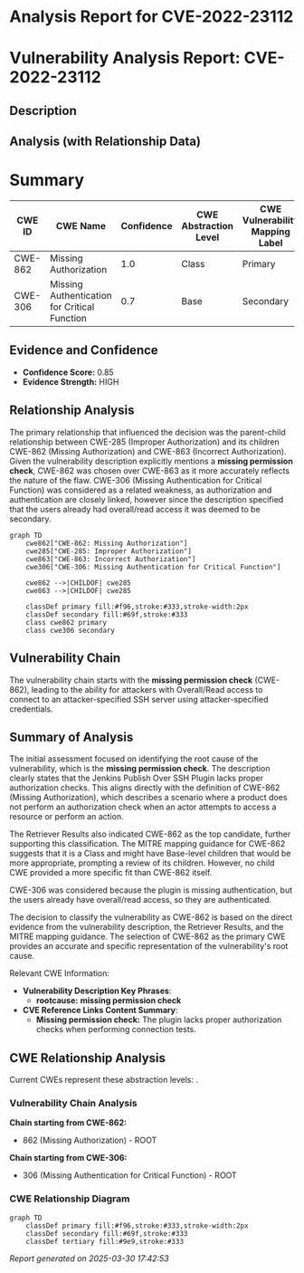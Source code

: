 # Analysis Report for CVE-2022-23112

# Vulnerability Analysis Report: CVE-2022-23112

## Description



## Analysis (with Relationship Data)

# Summary
| CWE ID | CWE Name | Confidence | CWE Abstraction Level | CWE Vulnerability Mapping Label | CWE-Vulnerability Mapping Notes |
|---|---|---|---|---|---|
| CWE-862 | Missing Authorization | 1.0 | Class | Primary | Allowed-with-Review |
| CWE-306 | Missing Authentication for Critical Function | 0.7 | Base | Secondary | Allowed |

## Evidence and Confidence

*   **Confidence Score:** 0.85
*   **Evidence Strength:** HIGH

## Relationship Analysis
The primary relationship that influenced the decision was the parent-child relationship between CWE-285 (Improper Authorization) and its children CWE-862 (Missing Authorization) and CWE-863 (Incorrect Authorization). Given the vulnerability description explicitly mentions a **missing permission check**, CWE-862 was chosen over CWE-863 as it more accurately reflects the nature of the flaw. CWE-306 (Missing Authentication for Critical Function) was considered as a related weakness, as authorization and authentication are closely linked, however since the description specified that the users already had overall/read access it was deemed to be secondary.

```mermaid
graph TD
    cwe862["CWE-862: Missing Authorization"]
    cwe285["CWE-285: Improper Authorization"]
    cwe863["CWE-863: Incorrect Authorization"]
    cwe306["CWE-306: Missing Authentication for Critical Function"]

    cwe862 -->|CHILDOF| cwe285
    cwe863 -->|CHILDOF| cwe285
    
    classDef primary fill:#f96,stroke:#333,stroke-width:2px
    classDef secondary fill:#69f,stroke:#333
    class cwe862 primary
    class cwe306 secondary
```

## Vulnerability Chain
The vulnerability chain starts with the **missing permission check** (CWE-862), leading to the ability for attackers with Overall/Read access to connect to an attacker-specified SSH server using attacker-specified credentials.

## Summary of Analysis
The initial assessment focused on identifying the root cause of the vulnerability, which is the **missing permission check**. The description clearly states that the Jenkins Publish Over SSH Plugin lacks proper authorization checks. This aligns directly with the definition of CWE-862 (Missing Authorization), which describes a scenario where a product does not perform an authorization check when an actor attempts to access a resource or perform an action.

The Retriever Results also indicated CWE-862 as the top candidate, further supporting this classification. The MITRE mapping guidance for CWE-862 suggests that it is a Class and might have Base-level children that would be more appropriate, prompting a review of its children. However, no child CWE provided a more specific fit than CWE-862 itself.

CWE-306 was considered because the plugin is missing authentication, but the users already have overall/read access, so they are authenticated.

The decision to classify the vulnerability as CWE-862 is based on the direct evidence from the vulnerability description, the Retriever Results, and the MITRE mapping guidance. The selection of CWE-862 as the primary CWE provides an accurate and specific representation of the vulnerability's root cause.

Relevant CWE Information:
- **Vulnerability Description Key Phrases**:
  - **rootcause:** **missing permission check**
- **CVE Reference Links Content Summary**:
  - **Missing permission check:** The plugin lacks proper authorization checks when performing connection tests.


## CWE Relationship Analysis

Current CWEs represent these abstraction levels: .


### Vulnerability Chain Analysis

**Chain starting from CWE-862:**
- 862 (Missing Authorization) - ROOT


**Chain starting from CWE-306:**
- 306 (Missing Authentication for Critical Function) - ROOT



### CWE Relationship Diagram

```mermaid
graph TD
    classDef primary fill:#f96,stroke:#333,stroke-width:2px
    classDef secondary fill:#69f,stroke:#333
    classDef tertiary fill:#9e9,stroke:#333
```



*Report generated on 2025-03-30 17:42:53*
